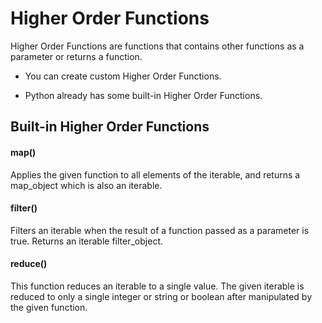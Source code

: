 # Higher Order Functions
Higher Order Functions are functions that contains other functions as a parameter or returns a function.

- You can create custom Higher Order Functions.

- Python already has some built-in Higher Order Functions.

## Built-in Higher Order Functions
#### map()
Applies the given function to all elements of the iterable, and returns a map_object which is also an iterable.

#### filter()
Filters an iterable when the result of a function passed as a parameter is true. Returns an iterable filter_object.

#### reduce()
This function reduces an iterable to a single value. The given iterable is reduced to only a single integer or string or boolean after manipulated by the given function.